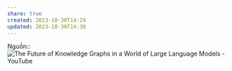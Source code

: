 ```yaml
---
share: true
created: 2023-10-30T14:29
updated: 2023-10-30T14:30
---
```

Nguồn:: ![The Future of Knowledge Graphs in a World of Large Language Models - YouTube](https://youtu.be/WqYBx2gB6vA)
